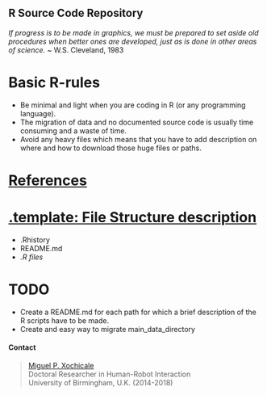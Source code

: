 R Source Code Repository
---

*If progress is to be made in graphics,
we must be prepared to set aside old
procedures when better ones are
developed, just as is done in other
areas of science.*  ~ W.S. Cleveland, 1983



# Basic R-rules

* Be minimal and light when you are coding in R (or any programming language).
* The migration of data and no documented source code is usually time consuming
and a waste of time.
* Avoid any heavy files which means that you have to add description on where
and how to download those huge files or paths.

# [References](https://github.com/mxochicale/r-code_repository/blob/master/REFERENCES.md)

# [.template: File Structure description](https://github.com/mxochicale/r-code_repository/tree/master/.template)
  * .Rhistory
  * README.md
  * *.R files*




# TODO
* Create a README.md for each path for which a brief description
   of the R scripts have to be made.
* Create and easy way to migrate main_data_directory


#### Contact
> [Miguel P. Xochicale](http://mxochicale.github.io/)  
> Doctoral Researcher in Human-Robot Interaction  
> University of Birmingham, U.K. (2014-2018)
